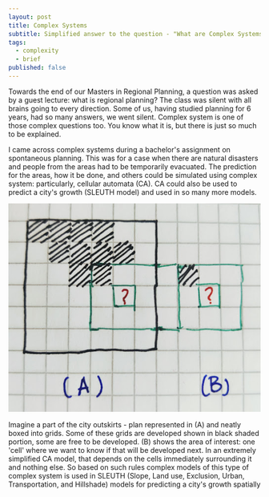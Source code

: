 ```yaml
---
layout: post
title: Complex Systems
subtitle: Simplified answer to the question - "What are Complex Systems?"
tags:
  - complexity
  - brief
published: false
---
```



Towards the end of our Masters in Regional Planning, a question was asked by a guest lecture: what is regional planning? The class was silent with all brains going to every direction. Some of us, having studied planning for 6 years, had so many answers, we went silent. Complex system is one of those complex questions too. You know what it is, but there is just so much to be explained. 

I came across complex systems during a bachelor's assignment on spontaneous planning. This was for a case when there are natural disasters and people from the areas had to be temporarily evacuated. The prediction for the areas, how it be done, and others could be simulated using complex system: particularly, cellular automata (CA). CA could also be used to predict a city's growth (SLEUTH model) and used in so many more models. 

![image](/assets/img/CA.jpg)

Imagine a part of the city outskirts - plan represented in (A) and neatly boxed into grids. Some of these grids are developed shown in black shaded portion, some are free to be developed. (B) shows the area of interest: one 'cell' where we want to know if that will be developed next. In an extremely simplified CA model, that depends on the cells immediately surrounding it and nothing else. So based on such rules complex models of this type of complex system is used in SLEUTH (Slope, Land use, Exclusion, Urban, Transportation, and Hillshade) models for predicting a city's growth spatially 
